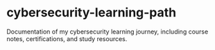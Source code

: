 # cybersecurity-learning-path
Documentation of my cybersecurity learning journey, including course notes, certifications, and study resources.

